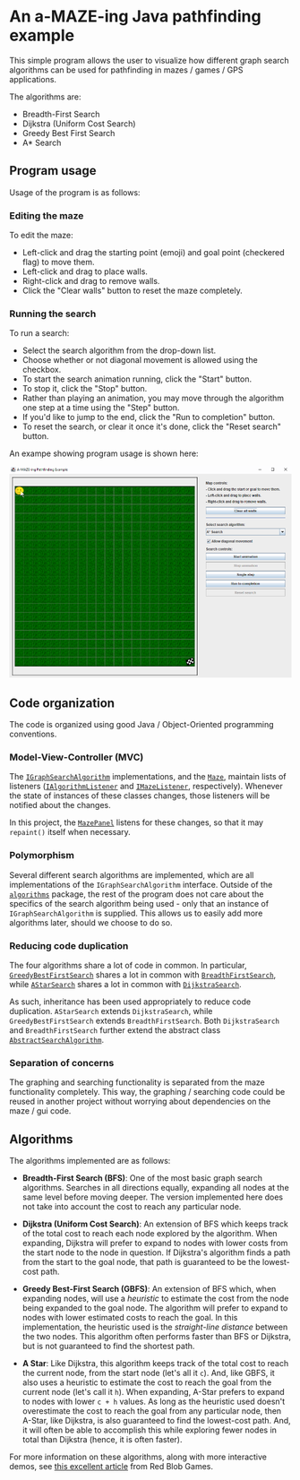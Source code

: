 # An a-MAZE-ing Java pathfinding example

This simple program allows the user to visualize how different graph search algorithms can be used for pathfinding in mazes / games / GPS applications.

The algorithms are:
- Breadth-First Search
- Dijkstra (Uniform Cost Search)
- Greedy Best First Search
- A* Search


## Program usage
Usage of the program is as follows:

### Editing the maze
To edit the maze:
- Left-click and drag the starting point (emoji) and goal point (checkered flag) to move them.
- Left-click and drag to place walls.
- Right-click and drag to remove walls.
- Click the "Clear walls" button to reset the maze completely.

### Running the search
To run a search:
- Select the search algorithm from the drop-down list.
- Choose whether or not diagonal movement is allowed using the checkbox.
- To start the search animation running, click the "Start" button.
- To stop it, click the "Stop" button.
- Rather than playing an animation, you may move through the algorithm one step at a time using the "Step" button.
- If you'd like to jump to the end, click the "Run to completion" button.
- To reset the search, or clear it once it's done, click the "Reset search" button.

An exampe showing program usage is shown here:

![](./spec/running-example.gif)


## Code organization
The code is organized using good Java / Object-Oriented programming conventions.

### Model-View-Controller (MVC)
The [`IGraphSearchAlgorithm`](./src/ictgradschool/amazeing/algorithms/IGraphSearchAlgorithm.java) implementations, and the [`Maze`](./src/ictgradschool/amazeing/maze/Maze.java),  maintain lists of listeners ([`IAlgorithmListener`](./src/ictgradschool/amazeing/algorithms/IAlgorithmListener.java) and [`IMazeListener`](./src/ictgradschool/amazeing/maze/IMazeListener.java), respectively). Whenever the state of instances of these classes changes, those listeners will be notified about the changes.

In this project, the [`MazePanel`](./src/ictgradschool/amazeing/gui/MazePanel.java) listens for these changes, so that it may `repaint()` itself when necessary.

### Polymorphism
Several different search algorithms are implemented, which are all implementations of the `IGraphSearchAlgorithm` interface. Outside of the [`algorithms`](./src/ictgradschool/amazeing/algorithms) package, the rest of the program does not care about the specifics of the search algorithm being used - only that an instance of `IGraphSearchAlgorithm` is supplied. This allows us to easily add more algorithms later, should we choose to do so.

### Reducing code duplication
The four algorithms share a lot of code in common. In particular, [`GreedyBestFirstSearch`](./src/ictgradschool/amazeing/algorithms/GreedyBestFirstSearch.java) shares a lot in common with [`BreadthFirstSearch`](./src/ictgradschool/amazeing/algorithms/BreadthFirstSearch.java), while [`AStarSearch`](./src/ictgradschool/amazeing/algorithms/AStarSearch.java) shares a lot in common with [`DijkstraSearch`](./src/ictgradschool/amazeing/algorithms/DijkstraSearch.java).

As such, inheritance has been used appropriately to reduce code duplication. `AStarSearch` extends `DijkstraSearch`, while `GreedyBestFirstSearch` extends `BreadthFirstSearch`. Both `DijkstraSearch` and `BreadthFirstSearch` further extend the abstract class [`AbstractSearchAlgorithm`](./src/ictgradschool/amazeing/algorithms/AbstractSearchAlgorithm.java).

### Separation of concerns
The graphing and searching functionality is separated from the maze functionality completely. This way, the graphing / searching code could be reused in another project without worrying about dependencies on the maze / gui code.


## Algorithms
The algorithms implemented are as follows:

- **Breadth-First Search (BFS)**: One of the most basic graph search algorithms. Searches in all directions equally, expanding all nodes at the same level before moving deeper. The version implemented here does not take into account the cost to reach any particular node.

- **Dijkstra (Uniform Cost Search)**: An extension of BFS which keeps track of the total cost to reach each node explored by the algorithm. When expanding, Dijkstra will prefer to expand to nodes with lower costs from the start node to the node in question. If Dijkstra's algorithm finds a path from the start to the goal node, that path is guaranteed to be the lowest-cost path.

- **Greedy Best-First Search (GBFS)**: An extension of BFS which, when expanding nodes, will use a *heuristic* to estimate the cost from the node being expanded to the goal node. The algorithm will prefer to expand to nodes with lower estimated costs to reach the goal. In this implementation, the heuristic used is the *straight-line distance* between the two nodes. This algorithm often performs faster than BFS or Dijkstra, but is not guaranteed to find the shortest path.

- **A Star**: Like Dijkstra, this algorithm keeps track of the total cost to reach the current node, from the start node (let's all it `c`). And, like GBFS, it also uses a heuristic to estimate the cost to reach the goal from the current node (let's call it `h`). When expanding, A-Star prefers to expand to nodes with lower `c + h` values. As long as the heuristic used doesn't overestimate the cost to reach the goal from any particular node, then A-Star, like Dijkstra, is also guaranteed to find the lowest-cost path. And, it will often be able to accomplish this while exploring fewer nodes in total than Dijkstra (hence, it is often faster).

For more information on these algorithms, along with more interactive demos, see [this excellent article](https://www.redblobgames.com/pathfinding/a-star/introduction.html) from Red Blob Games.